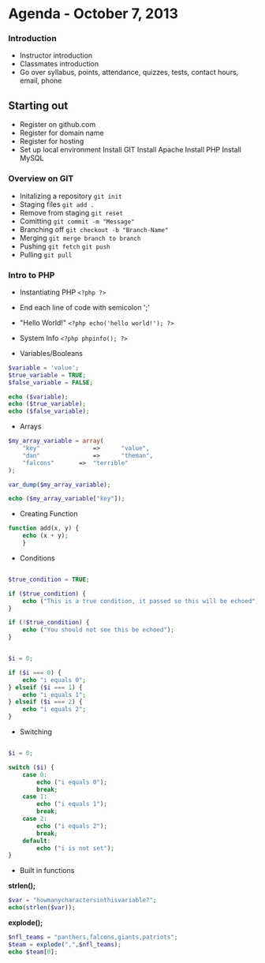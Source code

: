 # Agenda - October 7, 2013

### Introduction

+ Instructor introduction
+ Classmates introduction
+ Go over syllabus, points, attendance, quizzes, tests, contact hours, email, phone

## Starting out

+ Register on github.com
+ Register for domain name
+ Register for hosting
+ Set up local environment
		Install GIT
		Install Apache
		Install PHP
		Install MySQL

### Overview on GIT

+ Initalizing a repository `git init`
+ Staging files `git add .`
+ Remove from staging `git reset`
+ Comitting `git commit -m "Message"`
+ Branching off `git checkout -b "Branch-Name"`
+ Merging `git merge branch to branch`
+ Pushing `git fetch` `git push`
+ Pulling `git pull`

### Intro to PHP

+ Instantiating PHP `<?php ?>`
+ End each line of code with semicolon ';'
+ "Hello World!" `<?php echo('hello world!'); ?>`
+ System Info `<?php phpinfo(); ?>`

+ Variables/Booleans

```php
$variable = 'value';
$true_variable = TRUE;
$false_variable = FALSE;

echo ($variable);
echo ($true_variable);
echo ($false_variable);
```
+ Arrays

```php
$my_array_variable = array(
	"key"				=>		"value",
	"dan"				=>		"theman",
	"falcons"		=>	"terrible"
);

var_dump($my_array_variable);

echo ($my_array_variable["key"]);
```

+ Creating Function

```php
function add(x, y) {
	echo (x + y);
	}
```

+ Conditions

```php

$true_condition = TRUE;

if ($true_condition) {
	echo ("This is a true condition, it passed so this will be echoed");
}

if (!$true_condition) {
	echo ("You should not see this be echoed");
}

```

```php

$i = 0;

if ($i === 0) {
    echo "i equals 0";
} elseif ($i === 1) {
    echo "i equals 1";
} elseif ($i === 2) {
    echo "i equals 2";
}

```

+ Switching

```php

$i = 0;

switch ($i) {
	case 0:
		echo ("i equals 0");
		break;
	case 1:
		echo ("i equals 1");
		break;
	case 2:
		echo ("i equals 2");
		break;
	default:
		echo ("i is not set");
}

```

+ Built in functions

**strlen();**
```php
$var = "howmanycharactersinthisvariable?";
echo(strlen($var));
```

**explode();**
```php
$nfl_teams = "panthers,falcons,giants,patriots";
$team = explode(",",$nfl_teams);
echo $team[0];
```
